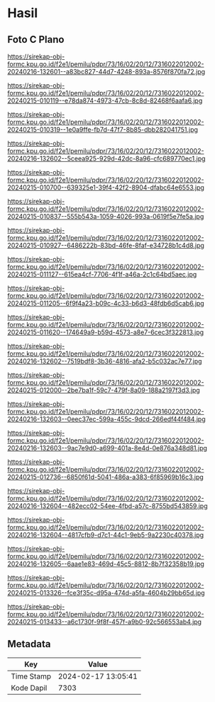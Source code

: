 # Hasil

## Foto C Plano

https://sirekap-obj-formc.kpu.go.id/f2e1/pemilu/pdpr/73/16/02/20/12/7316022012002-20240216-132601--a83bc827-44d7-4248-893a-8576f870fa72.jpg

https://sirekap-obj-formc.kpu.go.id/f2e1/pemilu/pdpr/73/16/02/20/12/7316022012002-20240215-010119--e78da874-4973-47cb-8c8d-82468f6aafa6.jpg

https://sirekap-obj-formc.kpu.go.id/f2e1/pemilu/pdpr/73/16/02/20/12/7316022012002-20240215-010319--1e0a9ffe-fb7d-47f7-8b85-dbb282041751.jpg

https://sirekap-obj-formc.kpu.go.id/f2e1/pemilu/pdpr/73/16/02/20/12/7316022012002-20240216-132602--5ceea925-929d-42dc-8a96-cfc689770ec1.jpg

https://sirekap-obj-formc.kpu.go.id/f2e1/pemilu/pdpr/73/16/02/20/12/7316022012002-20240215-010700--639325e1-39f4-42f2-8904-dfabc64e6553.jpg

https://sirekap-obj-formc.kpu.go.id/f2e1/pemilu/pdpr/73/16/02/20/12/7316022012002-20240215-010837--555b543a-1059-4026-993a-0619f5e7fe5a.jpg

https://sirekap-obj-formc.kpu.go.id/f2e1/pemilu/pdpr/73/16/02/20/12/7316022012002-20240215-010927--6486222b-83bd-46fe-8faf-e34728b1c4d8.jpg

https://sirekap-obj-formc.kpu.go.id/f2e1/pemilu/pdpr/73/16/02/20/12/7316022012002-20240215-011127--615ea4cf-7706-4f1f-a46a-2c1c64bd5aec.jpg

https://sirekap-obj-formc.kpu.go.id/f2e1/pemilu/pdpr/73/16/02/20/12/7316022012002-20240215-011205--6f9f4a23-b09c-4c33-b6d3-48fdb6d5cab6.jpg

https://sirekap-obj-formc.kpu.go.id/f2e1/pemilu/pdpr/73/16/02/20/12/7316022012002-20240215-011620--174649a9-b59d-4573-a8e7-6cec3f322813.jpg

https://sirekap-obj-formc.kpu.go.id/f2e1/pemilu/pdpr/73/16/02/20/12/7316022012002-20240216-132602--7519bdf8-3b36-4816-afa2-b5c032ac7e77.jpg

https://sirekap-obj-formc.kpu.go.id/f2e1/pemilu/pdpr/73/16/02/20/12/7316022012002-20240215-012000--2be7ba1f-59c7-479f-8a09-188a2197f3d3.jpg

https://sirekap-obj-formc.kpu.go.id/f2e1/pemilu/pdpr/73/16/02/20/12/7316022012002-20240216-132603--0eec37ec-599a-455c-9dcd-266edf44f484.jpg

https://sirekap-obj-formc.kpu.go.id/f2e1/pemilu/pdpr/73/16/02/20/12/7316022012002-20240216-132603--9ac7e9d0-a699-401a-8e4d-0e876a348d81.jpg

https://sirekap-obj-formc.kpu.go.id/f2e1/pemilu/pdpr/73/16/02/20/12/7316022012002-20240215-012736--6850f61d-5041-486a-a383-6f85969b16c3.jpg

https://sirekap-obj-formc.kpu.go.id/f2e1/pemilu/pdpr/73/16/02/20/12/7316022012002-20240216-132604--482ecc02-54ee-4fbd-a57c-8755bd543859.jpg

https://sirekap-obj-formc.kpu.go.id/f2e1/pemilu/pdpr/73/16/02/20/12/7316022012002-20240216-132604--4817cfb9-d7c1-44c1-9eb5-9a2230c40378.jpg

https://sirekap-obj-formc.kpu.go.id/f2e1/pemilu/pdpr/73/16/02/20/12/7316022012002-20240216-132605--6aae1e83-469d-45c5-8812-8b7f32358b19.jpg

https://sirekap-obj-formc.kpu.go.id/f2e1/pemilu/pdpr/73/16/02/20/12/7316022012002-20240215-013326--fce3f35c-d95a-474d-a5fa-4604b29bb65d.jpg

https://sirekap-obj-formc.kpu.go.id/f2e1/pemilu/pdpr/73/16/02/20/12/7316022012002-20240215-013433--a6c1730f-9f8f-457f-a9b0-92c566553ab4.jpg


## Metadata

| Key        | Value               |
| ---------- | ------------------- |
| Time Stamp | 2024-02-17 13:05:41 |
| Kode Dapil | 7303                |



